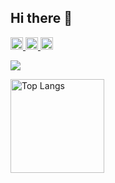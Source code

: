 
## Hi there 👋

  <a href="https://x.com/mtkinj">
    <img height="20" src="https://img.shields.io/twitter/follow/mtkinj?label=Twitter&logo=twitter&style=flat" />
  </a>
  <a href="http://qiita.com/yutkat">
    <img height="20" src="https://qiita-badge.apiapi.app/s/yutkat/posts.svg" />
  </a>
   <a <//https://qiita.com/Motoki0724">
    <img height="20" src="https://qiita-badge.apiapi.app/s/Motoki0724/contributions.svg" />
  </a>


![](https://github-profile-summary-cards.vercel.app/api/cards/profile-details?username=Mtking724&theme=2077)

<img alt="Top Langs" height="150px" src="https://github-readme-stats.vercel.app/api/top-langs/?username=Mtking724&layout=compact&count_private=true&show_icons=true&theme=tokyonight" />

<!--
**Mtking724/Mtking724** is a ✨ _special_ ✨ repository because its `README.md` (this file) appears on your GitHub profile.

Here are some ideas to get you started:

- 🔭 I’m currently working on ...
- 🌱 I’m currently learning ...
- 👯 I’m looking to collaborate on ...
- 🤔 I’m looking for help with ...
- 💬 Ask me about ...
- 📫 How to reach me: ...
- 😄 Pronouns: ...
- ⚡ Fun fact: ...
-->

